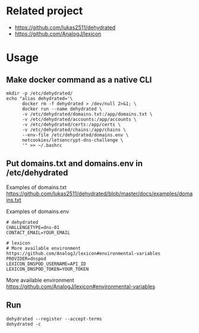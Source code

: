 # Related project

* https://github.com/lukas2511/dehydrated
* https://github.com/AnalogJ/lexicon

# Usage

## Make docker command as a native CLI

```
mkdir -p /etc/dehydrated/
echo "alias dehydrated='\
      docker rm -f dehydrated > /dev/null 2>&1; \
      docker run --name dehydrated \
      -v /etc/dehydrated/domains.txt:/app/domains.txt \
      -v /etc/dehydrated/accounts:/app/accounts \
      -v /etc/dehydrated/certs:/app/certs \
      -v /etc/dehydrated/chains:/app/chains \
      --env-file /etc/dehydrated/domains.env \
      netcookies/letsencrypt-dns-challenge \
      '" >> ~/.bashrc
```

## Put domains.txt and domains.env in /etc/dehydrated

Examples of domains.txt https://github.com/lukas2511/dehydrated/blob/master/docs/examples/domains.txt

Examples of domains.env 

```
# dehydrated
CHALLENGETYPE=dns-01
CONTACT_EMAIL=YOUR_EMAIL

# lexicon
# More available environment https://github.com/AnalogJ/lexicon#environmental-variables
PROVIDER=dnspod
LEXICON_DNSPOD_USERNAME=API_ID
LEXICON_DNSPOD_TOKEN=YOUR_TOKEN
```

More available environment https://github.com/AnalogJ/lexicon#environmental-variables


## Run 

```
dehydrated --register --accept-terms
dehydrated -c
```
